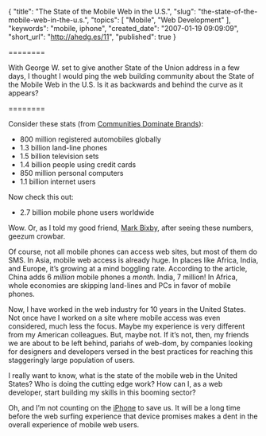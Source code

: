 {
  "title": "The State of the Mobile Web in the U.S.",
  "slug": "the-state-of-the-mobile-web-in-the-u.s.",
  "topics": [
    "Mobile",
    "Web Development"
  ],
  "keywords": "mobile, iphone",
  "created_date": "2007-01-19 09:09:09",
  "short_url": "http://ahedg.es/11",
  "published": true
}

========

With George W. set to give another State of the Union address in a few days, I thought I would ping the web building community about the State of the Mobile Web in the U.S. Is it as backwards and behind the curve as it appears?

========

Consider these stats (from [Communities Dominate Brands](http://communities-dominate.blogs.com/brands/2007/01/putting_27_bill.html)):

* 800 million registered automobiles globally
* 1.3 billion land-line phones
* 1.5 billion television sets
* 1.4 billion people using credit cards
* 850 million personal computers
* 1.1 billion internet users

Now check this out:

* 2.7 billion mobile phone users worldwide

Wow. Or, as I told my good friend, [Mark Bixby](http://markbixby.com/), after seeing these numbers, geezum crowbar.

Of course, not all mobile phones can access web sites, but most of them do SMS. In Asia, mobile web access is already huge. In places like Africa, India, and Europe, it’s growing at a mind boggling rate. According to the article, China adds 6 _million_ mobile phones a _month._ India, 7 million! In Africa, whole economies are skipping land-lines and PCs in favor of mobile phones.

Now, I have worked in the web industry for 10 years in the United States. Not once have I worked on a site where mobile access was even considered, much less the focus. Maybe my experience is very different from my American colleagues. But, maybe not. If it’s not, then, my friends we are about to be left behind, pariahs of web-dom, by companies looking for designers and developers versed in the best practices for reaching this staggeringly large population of users.

I really want to know, what is the state of the mobile web in the United States? Who is doing the cutting edge work? How can I, as a web developer, start building my skills in this booming sector?

Oh, and I’m not counting on the [iPhone](http://www.apple.com/iphone/) to save us. It will be a long time before the web surfing experience that device promises makes a dent in the overall experience of mobile web users.
